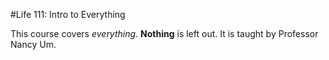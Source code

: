 #Life 111: Intro to Everything

This course covers *everything*. **Nothing** is left out. It is taught by Professor Nancy Um.